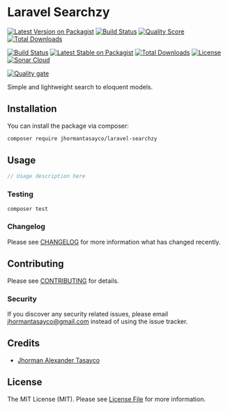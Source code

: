 # Laravel Searchzy

[![Latest Version on Packagist](https://img.shields.io/packagist/v/jhormantasayco/laravel-searchzy.svg?style=flat-square)](https://packagist.org/packages/jhormantasayco/laravel-searchzy)
[![Build Status](https://img.shields.io/travis/jhormantasayco/laravel-searchzy/master.svg?style=flat-square)](https://travis-ci.org/jhormantasayco/laravel-searchzy)
[![Quality Score](https://img.shields.io/scrutinizer/g/jhormantasayco/laravel-searchzy.svg?style=flat-square)](https://scrutinizer-ci.com/g/jhormantasayco/laravel-searchzy)
[![Total Downloads](https://img.shields.io/packagist/dt/jhormantasayco/laravel-searchzy.svg?style=flat-square)](https://packagist.org/packages/jhormantasayco/laravel-searchzy)

[![Build Status](https://travis-ci.org/jhormantasayco/laravel-searchzy.svg?branch=master)](https://travis-ci.org/jhormantasayco/laravel-searchzy.svg?branch=master)
[![Latest Stable on Packagist](https://poser.pugx.org/jhormantasayco/laravel-searchzy/v/stable)](https://packagist.org/packages/jhormantasayco/laravel-searchzy)
[![Total Downloads](https://poser.pugx.org/jhormantasayco/laravel-searchzy/downloads)](https://packagist.org/packages/jhormantasayco/laravel-searchzy)
[![License](https://poser.pugx.org/jhormantasayco/laravel-searchzy/license)](https://packagist.org/packages/jhormantasayco/laravel-searchzy)
[![Sonar Cloud](https://sonarcloud.io/api/project_badges/measure?project=jhormantasayco_laravel-searchzy&metric=alert_status)](https://sonarcloud.io/dashboard?id=jhormantasayco_laravel-searchzy)

[![Quality gate](https://sonarcloud.io/api/project_badges/quality_gate?project=jhormantasayco_laravel-searchzy)](https://sonarcloud.io/dashboard?id=jhormantasayco_laravel-searchzy)

Simple and lightweight search to eloquent models.

## Installation

You can install the package via composer:

```bash
composer require jhormantasayco/laravel-searchzy
```

## Usage

``` php
// Usage description here
```

### Testing

``` bash
composer test
```

### Changelog

Please see [CHANGELOG](CHANGELOG.md) for more information what has changed recently.

## Contributing

Please see [CONTRIBUTING](CONTRIBUTING.md) for details.

### Security

If you discover any security related issues, please email jhormantasayco@gmail.com instead of using the issue tracker.

## Credits

- [Jhorman Alexander Tasayco](https://github.com/jhormantasayco)

## License

The MIT License (MIT). Please see [License File](LICENSE.md) for more information.
